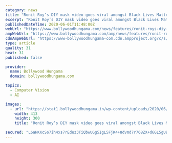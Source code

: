 ```yaml
---
category: news
title: "Ronit Roy’s DIY mask video goes viral amongst Black Lives Matter protestors for safety reasons and to evade facial recognition"
excerpt: "Ronit Roy’s DIY mask video goes viral amongst Black Lives Matter protestors for safety reasons and to evade facial recognition. Latest Bollywood News, Bollywood Celebrity News, Breaking News, Celeb News,"
publishedDateTime: 2020-06-01T11:48:00Z
webUrl: "https://www.bollywoodhungama.com/news/features/ronit-roys-diy-mask-video-goes-viral-amongst-black-lives-matter-protestors-safety-reasons-evade-facial-recognition/"
ampWebUrl: "https://www.bollywoodhungama.com/amp/news/features/ronit-roys-diy-mask-video-goes-viral-amongst-black-lives-matter-protestors-safety-reasons-evade-facial-recognition/"
cdnAmpWebUrl: "https://www-bollywoodhungama-com.cdn.ampproject.org/c/s/www.bollywoodhungama.com/amp/news/features/ronit-roys-diy-mask-video-goes-viral-amongst-black-lives-matter-protestors-safety-reasons-evade-facial-recognition/"
type: article
quality: 31
heat: 31
published: false

provider:
  name: Bollywood Hungama
  domain: bollywoodhungama.com

topics:
  - Computer Vision
  - AI

images:
  - url: "https://stat1.bollywoodhungama.in/wp-content/uploads/2020/06/Ronit-Roy’s-DIY-mask-video-goes-viral-amongst-Black-Lives-Matter-protestors-for-safety-reasons-and-to-evade-facial-recognition-413x300.jpg"
    width: 413
    height: 300
    title: "Ronit Roy’s DIY mask video goes viral amongst Black Lives Matter protestors for safety reasons and to evade facial recognition"

secured: "L6aHKKcSo7ih4xs7rEduz3TiQbwUGg5IgL5FjK4+8dvmd7r768ZX+d6GL5gUB4+nNUqDWqhO8C5qsKztYe8uLjK/KZuUr10C3bA1bhtPVvJaCXwh69fIzC2+7YzIO/o2JrUm1V34yBa7FmG8bCUNfv1kc1KNysGm9+crxLcL2TxNOQXiVj3O2Z41OEfVGUr6h2GjbqUCNulYyRrm6xGS6/VyC56oigMLT/dBVHQzmSJfAsm0/R6/2scn0os7OMn8Db0Bh40nDa97MDw8bPJNjSqHvvFSUp6PcpCAtfi+T77iPCu7gs+D9QyHCsBPZyY7;8EL7L41KX2IqrK64pT8yrA=="
---
```


